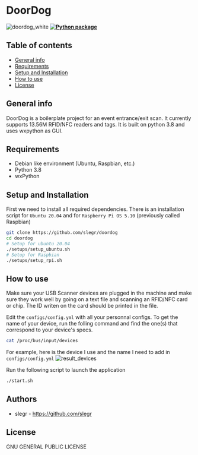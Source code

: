 # DoorDog 
![doordog_white](https://user-images.githubusercontent.com/17283078/135960499-7a949665-9fb9-41ea-9fa2-d746f8846987.png)
**[![Python package](https://github.com/slegr/doordog/actions/workflows/python-package.yml/badge.svg?branch=main)](https://github.com/slegr/doordog/actions/workflows/python-package.yml)**

## Table of contents
* [General info](#general-info)
* [Requirements](#requirements)
* [Setup and Installation](#setup-and-installation)
* [How to use](#how-to-use)
* [License](#license)

## General info
DoorDog is a boilerplate project for an event entrance/exit scan. It currently supports 13.56M RFID/NFC readers and tags.
It is built on python 3.8 and uses wxpython as GUI.

## Requirements
- Debian like environment (Ubuntu, Raspbian, etc.)
- Python 3.8
- wxPython

## Setup and Installation

First we need to install all required dependencies. There is an installation script for `Ubuntu 20.04` and for `Raspberry Pi OS 5.10` (previously called Raspbian)
```sh
git clone https://github.com/slegr/doordog
cd doordog
# Setup for ubuntu 20.04
./setups/setup_ubuntu.sh
# Setup for Raspbian
./setups/setup_rpi.sh
```

## How to use

Make sure your USB Scanner devices are plugged in the machine and make sure they work well by going on a text file and scanning an RFID/NFC card or chip. The ID writen on the card should be printed in the file.

Edit the `configs/config.yml` with all your personnal configs. To get the name of your device, run the folling command and find the one(s) that correspond to your device's specs.
```sh
cat /proc/bus/input/devices
```
For example, here is the device I use and the name I need to add in `configs/config.yml`
![result_devices](https://user-images.githubusercontent.com/17283078/135957548-e9f31f00-a518-48a2-a78f-c201b7261056.jpg)


Run the following script to launch the application
```sh
./start.sh
```

## Authors
- slegr - https://github.com/slegr

## License
GNU GENERAL PUBLIC LICENSE
